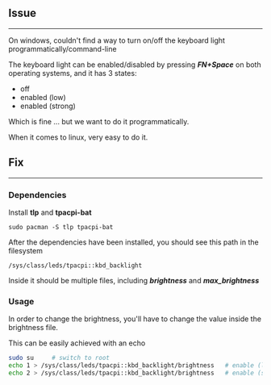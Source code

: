 ## Issue
-----------------
On windows, couldn't find a way to turn on/off the keyboard light programmatically/command-line

The keyboard light can be enabled/disabled by pressing ***FN+Space*** on both operating systems, and it has 3 states:
- off
- enabled (low)
- enabled (strong)

Which is fine ... but we want to do it programmatically.

When it comes to linux, very easy to do it.


## Fix
-----------------
### Dependencies

Install **tlp** and **tpacpi-bat**
```code
sudo pacman -S tlp tpacpi-bat
```

After the dependencies have been installed, you should see this path in the filesystem
```
/sys/class/leds/tpacpi::kbd_backlight
```

Inside it should be multiple files, including ***brightness*** and ***max_brightness***

### Usage
In order to change the brightness, you'll have to change the value inside the brightness file.

This can be easily achieved with an echo

```bash
sudo su		# switch to root
echo 1 > /sys/class/leds/tpacpi::kbd_backlight/brightness	# enable (low light)
echo 2 > /sys/class/leds/tpacpi::kbd_backlight/brightness	# enable (strong light)
```

